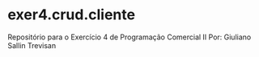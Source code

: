 # exer4.crud.cliente
Repositório para o Exercício 4 de Programação Comercial II
Por: Giuliano Sallin Trevisan
